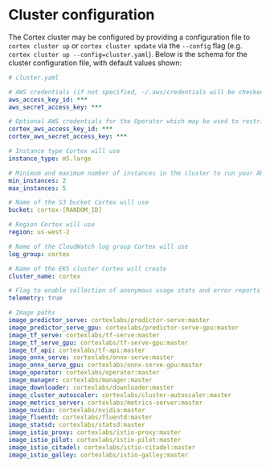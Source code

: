 # Cluster configuration

The Cortex cluster may be configured by providing a configuration file to `cortex cluster up` or `cortex cluster update` via the  `--config` flag (e.g. `cortex cluster up --config=cluster.yaml`). Below is the schema for the cluster configuration file, with default values shown:

<!-- CORTEX_VERSION_BRANCH_STABLE -->

```yaml
# cluster.yaml

# AWS credentials (if not specified, ~/.aws/credentials will be checked) (can be overriden by $AWS_ACCESS_KEY_ID and $AWS_SECRET_ACCESS_KEY)
aws_access_key_id: ***
aws_secret_access_key: ***

# Optional AWS credentials for the Operator which may be used to restrict its AWS access (defaults to the AWS credentials set above)
cortex_aws_access_key_id: ***
cortex_aws_secret_access_key: ***

# Instance type Cortex will use
instance_type: m5.large

# Minimum and maximum number of instances in the cluster to run your API
min_instances: 2
max_instances: 5

# Name of the S3 bucket Cortex will use
bucket: cortex-[RANDOM_ID]

# Region Cortex will use
region: us-west-2

# Name of the CloudWatch log group Cortex will use
log_group: cortex

# Name of the EKS cluster Cortex will create
cluster_name: cortex

# Flag to enable collection of anonymous usage stats and error reports
telemetry: true

# Image paths
image_predictor_serve: cortexlabs/predictor-serve:master
image_predictor_serve_gpu: cortexlabs/predictor-serve-gpu:master
image_tf_serve: cortexlabs/tf-serve:master
image_tf_serve_gpu: cortexlabs/tf-serve-gpu:master
image_tf_api: cortexlabs/tf-api:master
image_onnx_serve: cortexlabs/onnx-serve:master
image_onnx_serve_gpu: cortexlabs/onnx-serve-gpu:master
image_operator: cortexlabs/operator:master
image_manager: cortexlabs/manager:master
image_downloader: cortexlabs/downloader:master
image_cluster_autoscaler: cortexlabs/cluster-autoscaler:master
image_metrics_server: cortexlabs/metrics-server:master
image_nvidia: cortexlabs/nvidia:master
image_fluentd: cortexlabs/fluentd:master
image_statsd: cortexlabs/statsd:master
image_istio_proxy: cortexlabs/istio-proxy:master
image_istio_pilot: cortexlabs/istio-pilot:master
image_istio_citadel: cortexlabs/istio-citadel:master
image_istio_galley: cortexlabs/istio-galley:master
```
